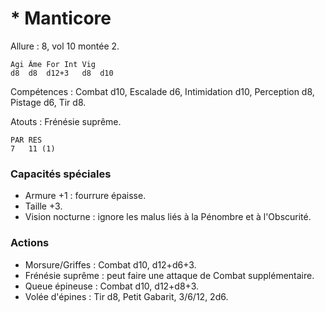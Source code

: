 # * Manticore

Allure : 8, vol 10 montée 2.

	Agi	Âme	For	Int	Vig
	d8	d8	d12+3	d8	d10

Compétences : Combat d10, Escalade d6, Intimidation d10, Perception d8, Pistage d6, Tir d8.

Atouts : Frénésie suprême.

	PAR	RES
	7	11 (1)

### Capacités spéciales
- Armure +1 : fourrure épaisse.
- Taille +3.
- Vision nocturne : ignore les malus liés à la Pénombre et à l'Obscurité.

### Actions
- Morsure/Griffes : Combat d10, d12+d6+3.
- Frénésie suprême : peut faire une attaque de Combat supplémentaire.
- Queue épineuse : Combat d10, d12+d8+3.
- Volée d'épines : Tir d8, Petit Gabarit, 3/6/12, 2d6.
